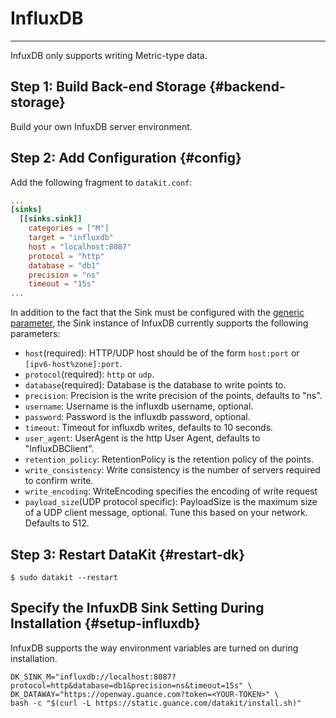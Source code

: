 # InfluxDB
---

InfuxDB only supports writing Metric-type data.

## Step 1: Build Back-end Storage {#backend-storage}

Build your own InfuxDB server environment.

## Step 2: Add Configuration {#config}

Add the following fragment to `datakit.conf`:

```conf
...
[sinks]
  [[sinks.sink]]
    categories = ["M"]
    target = "influxdb"
    host = "localhost:8087"
    protocol = "http"
    database = "db1"
    precision = "ns"
    timeout = "15s"
...
```

In addition to the fact that the Sink must be configured with the [generic parameter](datakit-sink-guide.md), the Sink instance of InfuxDB currently supports the following parameters:

- `host`(required): HTTP/UDP host should be of the form `host:port` or `[ipv6-host%zone]:port`.
- `protocol`(required): `http` or `udp`.
- `database`(required): Database is the database to write points to.
- `precision`: Precision is the write precision of the points, defaults to "ns".
- `username`: Username is the influxdb username, optional.
- `password`: Password is the influxdb password, optional.
- `timeout`: Timeout for influxdb writes, defaults to 10 seconds.
- `user_agent`: UserAgent is the http User Agent, defaults to "InfluxDBClient".
- `retention_policy`: RetentionPolicy is the retention policy of the points.
- `write_consistency`: Write consistency is the number of servers required to confirm write.
- `write_encoding`: WriteEncoding specifies the encoding of write request
- `payload_size`(UDP protocol specific): PayloadSize is the maximum size of a UDP client message, optional. Tune this based on your network. Defaults to 512.

## Step 3: Restart DataKit {#restart-dk}

`$ sudo datakit --restart`

## Specify the InfuxDB Sink Setting During Installation {#setup-influxdb}

InfuxDB supports the way environment variables are turned on during installation.

```shell
DK_SINK_M="influxdb://localhost:8087?protocol=http&database=db1&precision=ns&timeout=15s" \
DK_DATAWAY="https://openway.guance.com?token=<YOUR-TOKEN>" \
bash -c "$(curl -L https://static.guance.com/datakit/install.sh)"
```
